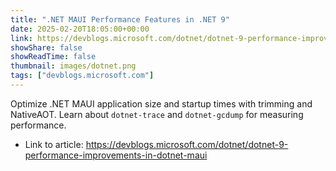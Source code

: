 ```yaml
---
title: ".NET MAUI Performance Features in .NET 9"
date: 2025-02-20T18:05:00+00:00
link: https://devblogs.microsoft.com/dotnet/dotnet-9-performance-improvements-in-dotnet-maui
showShare: false
showReadTime: false
thumbnail: images/dotnet.png
tags: ["devblogs.microsoft.com"]
---
```

Optimize .NET MAUI application size and startup times with trimming and NativeAOT. Learn about `dotnet-trace` and `dotnet-gcdump` for measuring performance.

- Link to article: https://devblogs.microsoft.com/dotnet/dotnet-9-performance-improvements-in-dotnet-maui